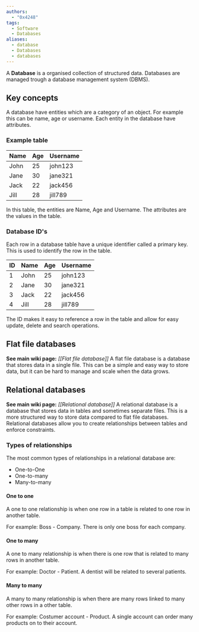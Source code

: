 ```yaml
---
authors:
  - "0x4248"
tags:
  - Software
  - Databases
aliases:
  - database
  - Databases
  - databases
---
```

A **Database** is a organised collection of structured data. Databases are managed trough a database management system (DBMS). 
## Key concepts
A database have entities which are a category of an object. For example this can be name, age or username. Each entity in the database have attributes.

### Example table
| Name | Age | Username |
|------|-----|----------|
| John | 25  | john123  |
| Jane | 30  | jane321  |
| Jack | 22  | jack456  |
| Jill | 28  | jill789  |

In this table, the entities are Name, Age and Username. The attributes are the values in the table.

### Database ID's

Each row in a database table have a unique identifier called a primary key. This is used to identify the row in the table.

| ID | Name | Age | Username |
|----|------|-----|----------|
| 1  | John | 25  | john123  |
| 2  | Jane | 30  | jane321  |
| 3  | Jack | 22  | jack456  |
| 4  | Jill | 28  | jill789  |

The ID makes it easy to reference a row in the table and allow for easy update, delete and search operations.

## Flat file databases
**See main wiki page:** *[[Flat file database]]*
A flat file database is a database that stores data in a single file. This can be a simple and easy way to store data, but it can be hard to manage and scale when the data grows.

## Relational databases
**See main wiki page:** *[[Relational database]]*
A relational database is a database that stores data in tables and sometimes separate files. This is a more structured way to store data compared to flat file databases. Relational databases allow you to create relationships between tables and enforce constraints.

### Types of relationships
The most common types of relationships in a relational database are:
- One-to-One
- One-to-many
- Many-to-many

#### One to one
A one to one relationship is when one row in a table is related to one row in another table.

For example: Boss - Company. There is only one boss for each company.

#### One to many
A one to many relationship is when there is one row that is related to many rows in another table.

For example: Doctor - Patient. A dentist will be related to several patients.

#### Many to many
A many to many relationship is when there are many rows linked to many other rows in a other table.

For example: Costumer account - Product. A single account can order many products on to their account.
